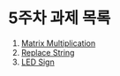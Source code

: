 # 5주차 과제 목록

1. [Matrix Multiplication](./week5-1-matrix-multiplication)
2. [Replace String](./week5-2-replace-string)
3. [LED Sign](./week5-3-led-sign)